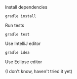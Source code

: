 
Install dependencies

    gradle install


Run tests

    gradle test


Use IntelliJ editor

    gradle idea


Use Eclipse editor

(I don't know, haven't tried it yet)
